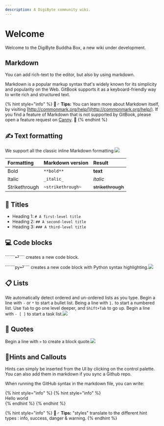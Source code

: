 ```yaml
---
description: A DigiByte community wiki.
---
```


# Welcome

Welcome to the DigiByte Buddha Box, a new wiki under development.  




## Markdown

You can add rich-text to the editor, but also by using markdown.

Markdown is a popular markup syntax that's widely known for its simplicity and popularity on the Web. GitBook supports it as a keyboard-friendly way to write rich and structured text.

{% hint style="info" %}
🧙♂ **Tips:** You can learn more about Markdown itself, by visiting [http://commonmark.org/help/](http://commonmark.org/help/). If you find a feature of Markdown that is not supported by GitBook, please open a feature request on [Canny](https://gitbook.canny.io/). 👋
{% endhint %}

## ​✍ Text formatting <a id="text-formatting"></a>

We support all the classic inline Markdown formatting:![](https://gblobscdn.gitbook.com/assets%2Fgitbook%2F-LLFdOg_bHdztKQ8lRdc%2F-LLFdfwYQacaWHsT5Mlz%2Fexample-md-bold.gif?alt=media&token=c1be5d04-4172-4ab4-af6d-b9c94ae836d3)

| Formatting | Markdown version | Result |
| :--- | :--- | :--- |
| Bold | `**bold**` | **text** |
| Italic | `_italic_` | _italic_ |
| Strikethrough | `~strikethrough~` | ~~strikethrough~~ |

## ​📌 Titles <a id="titles"></a>

* Heading 1: `# A first-level title`
* Heading 2: `## A second-level title`
* Heading 3: `### A third-level title`

## ​💻 Code blocks <a id="code-blocks"></a>

```````⏎```` creates a new code block.

```````py⏎```` creates a new code block with Python syntax highlighting.![](https://gblobscdn.gitbook.com/assets%2Fgitbook%2F-Lt0A_MiIQGvZ67V-2HH%2F-Lt0AxBHlxy1BWR4S-U1%2Fassets_-LjqEs59tx3tzs90Rqcl_-LrKab8f1ce9DY69qvb6_-LrKbR08oxOyFC0z-0Pv_markdown-code-block.gif?alt=media&token=19ec0590-2722-4a10-9e82-925d3c0e4d85)

## ​📋 Lists <a id="lists"></a>

We automatically detect ordered and un-ordered lists as you type. Begin a line with `-` or `*` to start a bullet list. Being a line with `1.` to start a numbered list. Use `Tab` to go one level deeper, and `Shift+Tab` to go up. Begin a line with `- [ ]` to start a task list.![](https://gblobscdn.gitbook.com/assets%2Fgitbook%2F-Lt0A_MiIQGvZ67V-2HH%2F-Lt0B7mtWGwdin-vpX9R%2Fassets_-LjqEs59tx3tzs90Rqcl_-LrLS_F3aeIGYtRognS5_-LrLSeYGuk6H0EydTGVK_lists.gif?alt=media&token=725e62ca-6dd1-45f2-ba3f-2898da94c52e)

## ​🎤 Quotes <a id="quotes"></a>

Begin a line with `>` to create a block quote.![](https://gblobscdn.gitbook.com/assets%2Fgitbook%2F-Lt0A_MiIQGvZ67V-2HH%2F-Lt0BEtwI_g1CRruk8Ku%2Fassets_-LjqEs59tx3tzs90Rqcl_-LrLS_F3aeIGYtRognS5_-LrLTWLIBRdzCMZI_9FA_quote.gif?alt=media&token=60d0d1ec-60f0-47b6-90c7-b4fb9958322e)

## ​🚦Hints and Callouts <a id="hints-and-callouts"></a>

Hints can simply be inserted from the UI by clicking on the control palette. You can also add them in markdown if you sync a Github repo.

When running the GitHub syntax in the markdown file, you can write:

{% hint style="info" %}
{% hint style="info" %}  
Hello world   
{% endhint %}
{% endhint %}

{% hint style="info" %}
🧙♂ **Tips:** "styles" translate to the different hint types : info, success, danger & warning.
{% endhint %}



